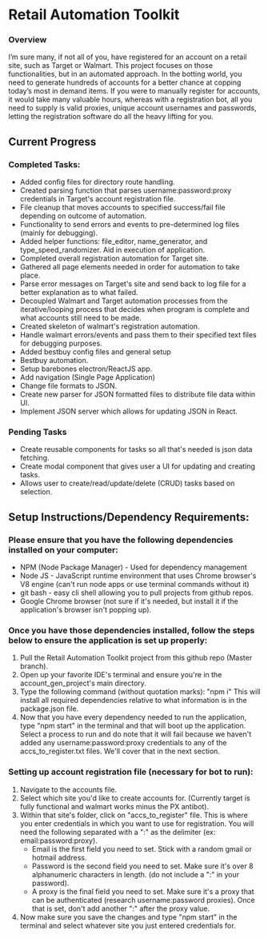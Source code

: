 <h1>
  Retail Automation Toolkit
</h1>
<div>
  <h3>Overview</h3>
  <p>
    I’m sure many, if not all of you, have registered for an account on a retail site, 
    such as Target or Walmart. This project focuses on those functionalities, but 
    in an automated approach. In the botting world, you need to generate hundreds of 
    accounts for a better chance at copping today’s most in demand items. If you were to 
    manually register for accounts, it would take many valuable hours, whereas with a registration bot, 
    all you need to supply is valid proxies, unique account usernames and passwords, letting the 
    registration software do all the heavy lifting for you.
  </p>
</div>

<h2>Current Progress</h2>
<h3>Completed Tasks:</h3>
<ul>
  <li>Added config files for directory route handling.</li>
  <li>Created parsing function that parses username:password:proxy credentials in Target's account registration file.</li>
  <li>File cleanup that moves accounts to specified success/fail file depending on outcome of automation.</li>
  <li>Functionality to send errors and events to pre-determined log files (mainly for debugging).</li>
  <li>Added helper functions: file_editor, name_generator, and type_speed_randomizer. Aid in execution of application.</li>
  <li>Completed overall registration automation for Target site.</li>
  <li>Gathered all page elements needed in order for automation to take place.</li>
  <li>Parse error messages on Target's site and send back to log file for a better explanation as to what failed.</li>
  <li>Decoupled Walmart and Target automation processes from the iterative/looping process that decides when program is complete and what accounts still need to be made.</li>
  <li>Created skeleton of walmart's registration automation.</li>
  <li>Handle walmart errors/events and pass them to their specified text files for debugging purposes.</li>
  <li>Added bestbuy config files and general setup</li>
  <li>Bestbuy automation.</li>
  <li>Setup barebones electron/ReactJS app.</li>
  <li>Add navigation (Single Page Application)</li>
  <li>Change file formats to JSON.</li>
  <li>Create new parser for JSON formatted files to distribute file data within UI.</li>
  <li>Implement JSON server which allows for updating JSON in React.</li>
</ul>

<h3>Pending Tasks</h3>
<ul>
  <li>Create reusable components for tasks so all that's needed is json data fetching.</li>
  <li>Create modal component that gives user a UI for updating and creating tasks.</li>
  <li>Allows user to create/read/update/delete (CRUD) tasks based on selection.</li>
</ul>
<div>
  <h2>Setup Instructions/Dependency Requirements:</h2>
  <h3> Please ensure that you have the following dependencies installed on your computer: </h3>
    <ul>
      <li>NPM (Node Package Manager) - Used for dependency management</li>
      <li>Node JS - JavaScript runtime environment that uses Chrome browser's V8 engine (can't run node apps or use terminal commands without it)</li>
      <li>git bash - easy cli shell allowing you to pull projects from github repos.</li>
      <li>Google Chrome browser (not sure if it's needed, but install it if the application's browser isn't popping up).</li>
    </ul>
  <h3>Once you have those dependencies installed, follow the steps below to ensure the application is set up properly:</h3>
    <ol>
      <li>Pull the Retail Automation Toolkit project from this github repo (Master branch).</li>
      <li>Open up your favorite IDE's terminal and ensure you're in the account_gen_project's main directory.</li>
      <li>Type the following command (without quotation marks): "npm i" This will install all required dependencies relative to what 
      information is in the package.json file.</li>
      <li>Now that you have every dependency needed to run the application, type "npm start" in the terminal and that will boot up the application.
      Select a process to run and do note that it will fail because we haven't added any username:password:proxy credentials to any of the 
      accs_to_register.txt files. We'll cover that in the next section.</li>
    </ol>
  <h3>Setting up account registration file (necessary for bot to run):</h3>
    <ol>
      <li>Navigate to the accounts file.</li>
      <li>Select which site you'd like to create accounts for. (Currently target is fully functional and walmart works minus the PX antibot).</li>
      <li>Within that site's folder, click on "accs_to_register" file. This is where you enter credentials in which you want to use for registration. You will need the following separated with a ":" as the delimiter (ex: email:password:proxy).
      <ul>
        <li>Email is the first field you need to set. Stick with a random gmail or hotmail address.</li>
        <li>Password is the second field you need to set. Make sure it's over 8 alphanumeric characters in length. (do not include a ":" in your password).</li>
        <li>A proxy is the final field you need to set. Make sure it's a proxy that can be authenticated (research username:password proxies). Once that is set,
        don't add another ":" after the proxy value.</li>
      </ul></li>
      <li>Now make sure you save the changes and type "npm start" in the terminal and select whatever site you just entered credentials for.</li>
    </ol>

</div>
